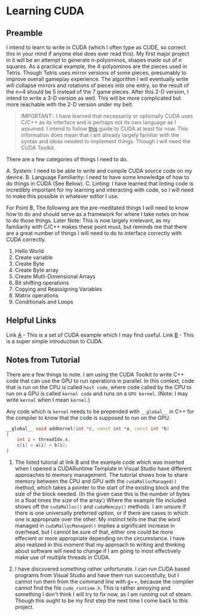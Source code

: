 # Learning CUDA
## Preamble
I intend to learn to write in CUDA (which I often type as CUDE, so correct this in your mind if anyone else does ever read this). My first major project in it will be an attempt to generate n-polyominos, shapes made out of n squares. As a practical example, the 4-polyominos are the pieces used in Tetris. Though Tetris uses mirror versions of some pieces, presumably to improve overall gameplay experience. The algorithm I will eventually write will collapse mirrors and rotations of pieces into one entry, so the result of the n=4 should be 5 instead of the 7 game pieces. After this 2-D version, I intend to write a 3-D version as well. This will be more complicated but more reachable with the 2-D version under my belt.

> IMPORTANT:: I have learned that necessarily or optionally CUDA uses C/C++ as its interface and is perhaps not its own language as I assumed.
> I intend to follow [this](https://developer.nvidia.com/blog/even-easier-introduction-cuda/) guide to CUDA at least for now. This information does mean that I am already largely familiar with the syntax and ideas needed to implement things. Though I will need the CUDA Toolkit.

There are a few categories of things I need to do.

A. System: I need to be able to write and compile CUDA source code on my device. 
B. Language Familiarity: I need to have some knowledge of how to do things in CUDA (See Below).
C. Linting: I have learned that linting code is incredibly important for my learning and interacting with code, so I will need to make this possible in whatever editor I use.


For Point B, The following are the pre-meditated things I will need to know how to do and should serve as a framework for where I take notes on how to do those things. Later Note: This is now largely irrelevant, as my familiarity with C/C++ makes these point muut, but reminds me that there are a great number of things I will need to do to interface correctly with CUDA correctly.

1. Hello World
2. Create variable
3. Create Byte
4. Create Byte array
5. Create Mutli-Dimensional Arrays
6. Bit shifting operations
7. Copying and Reassigning Variables
8. Matrix operations
9. Conditionals and Loops




## Helpful Links

Link [A](https://github.com/nvidia/cuda-samples) - This is a set of CUDA example which I may find useful.
Link [B](https://developer.nvidia.com/blog/even-easier-introduction-cuda/) - This is a super simple introduction to CUDA.


## Notes from Tutorial

There are a few things to note. I am using the CUDA Toolkit to write C++ code that can use the GPU to run operations in parallel. In this context, code that is run on the CPU is called `host code`, where code called by the CPU to run on a GPU is called `kernel code` and runs on a `GPU kernel`. (Note: I may write `kernal` when I mean `kernel`.)

Any code which is `kernel` needs to be prepended with `__global__` in C++ for the compiler to know that the code is supposed to run on the GPU.
```c++
__global__ void addKernel(int *c, const int *a, const int *b)
{
    int i = threadIdx.x;
    c[i] = a[i] + b[i];
}
```

1. The listed tutorial at link B and the example code which was inserted when I opened a CUDARuntime Template in Visual Studio have different approaches to memory management.
The tutorial shows how to share memory between the CPU and GPU with the `cudaMallocManaged()` method, which takes a pointer to the start of the existing block and the size of the block needed. (In the given case this is the number of bytes in a float times the size of the array.) Where the example file included shows off the `cudaMalloc()` and `cudaMemcpy()` methods. I am unsure if there is one universally preferred option, or if there are cases in which one is appropriate over the other. My instinct tells me that the word managed in `cudaMallocManaged()` implies a significant increase in overhead, but I cannot be sure of that, either one could be more effecient or more appropriate depending on the circumstance.
I have also realized in this moment that my approach to writing and thinking about software will need to change if I am going to most effectively make use of multiple threads in CUDA.

2. I have discovered something rather unfortunate. I can run CUDA based programs from Visual Studio and have them run successfully, but I cannot run them from the command line with g++, because the compiler cannot find the file `cude_runtime.h`. This is rather annoying and something I don't think I will try to fix now, as I am running out of steam. Though this ought to be my first step the next time I come back to this project.